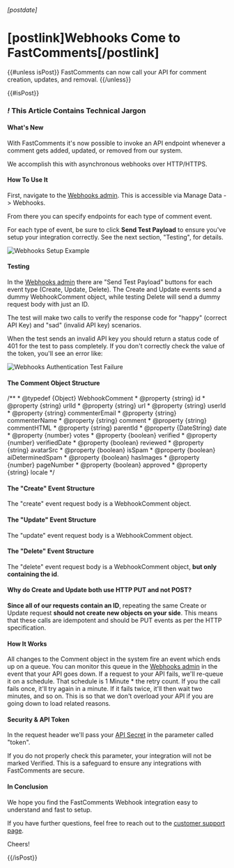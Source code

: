 ###### [postdate]
# [postlink]Webhooks Come to FastComments[/postlink]

{{#unless isPost}}
FastComments can now call your API for comment creation, updates, and removal.
{{/unless}}

{{#isPost}}

### <i class="circle">!</i> This Article Contains Technical Jargon

#### What's New

With FastComments it's now possible to invoke an API endpoint whenever a comment gets added, updated, or removed from our system. 

We accomplish this with asynchronous webhooks over HTTP/HTTPS.

#### How To Use It

First, navigate to the <a href="https://fastcomments.com/auth/my-account/manage-data/webhooks" target="_blank">Webhooks admin</a>. This is accessible via Manage Data -> Webhooks.

From there you can specify endpoints for each type of comment event.

For each type of event, be sure to click **Send Test Payload** to ensure you've setup your integration correctly. See the next section, "Testing", for details.

<div class="text-center">
    <img data-src="images/fc-webhooks-test-verified.png" alt="Webhooks Setup Example" title="Webhooks Setup Example" class="lozad" />
</div>

#### Testing

In the <a href="https://fastcomments.com/auth/my-account/manage-data/webhooks" target="_blank">Webhooks admin</a> there are "Send Test Payload" buttons for each
event type (Create, Update, Delete). The Create and Update events send a dummy WebhookComment object, while testing Delete will send a dummy request body with just an ID.

The test will make two calls to verify the response code for "happy" (correct API Key) and "sad" (invalid API key) scenarios.

When the test sends an invalid API key you should return a status code of 401 for the test to pass completely. If you don't correctly check the value of the token, you'll
see an error like:

<div class="text-center">
    <img data-src="images/fc-webhooks-test-expected-401.png" alt="Webhooks Authentication Test Failure" title="Webhooks Authentication Test Failure" class="lozad" />
</div>

#### The Comment Object Structure
<div class="code">/**
 * @typedef {Object} WebhookComment
 * @property {string} id
 * @property {string} urlId
 * @property {string} url
 * @property {string} userId
 * @property {string} commenterEmail
 * @property {string} commenterName
 * @property {string} comment
 * @property {string} commentHTML
 * @property {string} parentId
 * @property {DateString} date
 * @property {number} votes
 * @property {boolean} verified
 * @property {number} verifiedDate
 * @property {boolean} reviewed
 * @property {string} avatarSrc
 * @property {boolean} isSpam
 * @property {boolean} aiDeterminedSpam
 * @property {boolean} hasImages
 * @property {number} pageNumber
 * @property {boolean} approved
 * @property {string} locale
 */
</div>

#### The "Create" Event Structure

The "create" event request body is a WebhookComment object.

#### The "Update" Event Structure

The "update" event request body is a WebhookComment object.

#### The "Delete" Event Structure

The "delete" event request body is a WebhookComment object, **but only containing the id**.

#### Why do Create and Update both use HTTP PUT and not POST?

**Since all of our requests contain an ID**, repeating the same Create or Update request **should not create new objects on your side**. This means that these calls are idempotent and should be
PUT events as per the HTTP specification.

#### How It Works

All changes to the Comment object in the system fire an event which ends up on a queue. You can monitor this queue in the <a href="https://fastcomments.com/auth/my-account/manage-data/webhooks" target="_blank">Webhooks admin</a> in the event
that your API goes down. If a request to your API fails, we'll re-queue it on a schedule. That schedule is 1 Minute * the retry count. If you the call fails once, it'll try again in a minute. If it fails twice, it'll then wait two minutes, and so on.
This is so that we don't overload your API if you are going down to load related reasons.

#### Security & API Token

In the request header we'll pass your <a href="https://fastcomments.com/auth/my-account/api-secret" target="_blank">API Secret</a> in the parameter called "token".

If you do not properly check this parameter, your integration will not be marked Verified. This is a safeguard to ensure any integrations with FastComments are secure.

#### In Conclusion

We hope you find the FastComments Webhook integration easy to understand and fast to setup.

If you have further questions, feel free to reach out to the <a href="https://fastcomments.com/auth/my-account/help" target="_blank">customer support page</a>.

Cheers!

{{/isPost}}
